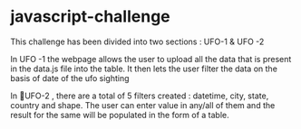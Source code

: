 # javascript-challengeThis challenge has been divided into two sections : UFO-1 & UFO -2 In UFO -1 the webpage allows the user to upload all the data that is present in the data.js file into the table.It then lets the user filter the data on the basis of date of the ufo sightingIn UFO-2 , there are a total of 5 filters created : datetime, city, state, country and shape. The user can enter value in any/all of them and the result for the same will be populated in the form of a table.